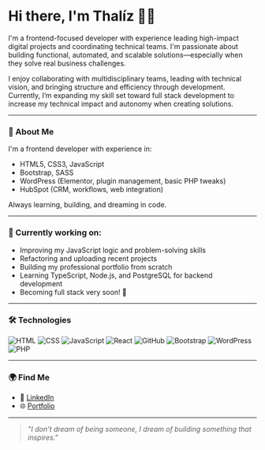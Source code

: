 <h1>Hi there, I'm Thalíz 🌻🧡</h1>
<p>
I'm a frontend-focused developer with experience leading high-impact digital projects and coordinating technical teams. I'm passionate about building functional, automated, and scalable solutions—especially when they solve real business challenges.

I enjoy collaborating with multidisciplinary teams, leading with technical vision, and bringing structure and efficiency through development. Currently, I’m expanding my skill set toward full stack development to increase my technical impact and autonomy when creating solutions.

</p>

---

### 🚀 About Me

I'm a frontend developer with experience in:

- HTML5, CSS3, JavaScript
- Bootstrap, SASS
- WordPress (Elementor, plugin management, basic PHP tweaks)
- HubSpot (CRM, workflows, web integration)

Always learning, building, and dreaming in code.

---

### 🌱 Currently working on:

- Improving my JavaScript logic and problem-solving skills  
- Refactoring and uploading recent projects  
- Building my professional portfolio from scratch  
- Learning TypeScript, Node.js, and PostgreSQL for backend development  
- Becoming full stack very soon! 💫

---

### 🛠 Technologies

![HTML](https://img.shields.io/badge/HTML-E34F26?style=flat&logo=html5&logoColor=white)
![CSS](https://img.shields.io/badge/CSS-1572B6?style=flat&logo=css3&logoColor=white)
![JavaScript](https://img.shields.io/badge/JavaScript-F7DF1E?style=flat&logo=javascript&logoColor=black)
![React](https://img.shields.io/badge/React-61DAFB?style=flat&logo=react&logoColor=black)
![GitHub](https://img.shields.io/badge/GitHub-181717?style=flat&logo=github&logoColor=white)
![Bootstrap](https://img.shields.io/badge/Bootstrap-563D7C?style=flat&logo=bootstrap&logoColor=white)
![WordPress](https://img.shields.io/badge/WordPress-21759B?style=flat&logo=wordpress&logoColor=white)
![PHP](https://img.shields.io/badge/PHP-777BB4?style=flat&logo=php&logoColor=white)

---

### 🌍 Find Me

- 💼 [LinkedIn](https://www.linkedin.com/in/thal%C3%ADz-fajardo-00026a244/)
- 🌐 [Portfolio](https://portfoliotmfd.netlify.app/)

---

> _"I don’t dream of being someone, I dream of building something that inspires."_
